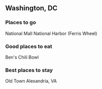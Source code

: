 ## Washington, DC

### Places to go
National Mall
National Harbor (Ferris Wheel)

### Good places to eat
Ben's Chili Bowl

### Best places to stay
Old Town Alexandria, VA

